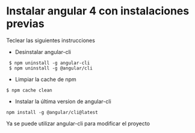 # Instalar angular 4 con instalaciones previas

Teclear las siguientes instrucciones

- Desinstalar angular-cli

~~~
 $ npm uninstall -g angular-cli
 $ npm uninstall -g @angular/cli
~~~

- Limpiar la cache de npm

~~~
$ npm cache clean
~~~

- Instalar la última version de angular-cli

~~~
npm install -g @angular/cli@latest
~~~

Ya se puede utilizar angular-cli para modificar el proyecto
